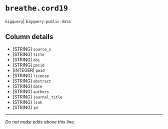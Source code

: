 # `breathe.cord19`
`bigquery`| `bigquery-public-data`

## Column details
* [STRING]    `source_x`
* [STRING]    `title`
* [STRING]    `doi`
* [STRING]    `pmcid`
* [INTEGER]   `pmid`
* [STRING]    `license`
* [STRING]    `abstract`
* [STRING]    `date`
* [STRING]    `authors`
* [STRING]    `journal_title`
* [STRING]    `link`
* [STRING]    `id`

-------------------------------------------------------------------------------
*Do not make edits above this line.*
